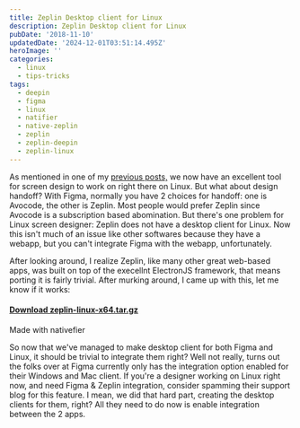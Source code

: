 ```yaml
---
title: Zeplin Desktop client for Linux
description: Zeplin Desktop client for Linux
pubDate: '2018-11-10'
updatedDate: '2024-12-01T03:51:14.495Z'
heroImage: ''
categories:
  - linux
  - tips-tricks
tags:
  - deepin
  - figma
  - linux
  - natifier
  - native-zeplin
  - zeplin
  - zeplin-deepin
  - zeplin-linux
---
```


As mentioned in one of my [previous posts,](https://namvu.net/2018/10/30/installing-figma-client-on-deepin-linux-15-7-desktop/) we now have an excellent tool for screen design to work on right there on Linux. But what about design handoff? With Figma, normally you have 2 choices for handoff: one is Avocode, the other is Zeplin. Most people would prefer Zeplin since Avocode is a subscription based abomination. But there's one problem for Linux screen designer: Zeplin does not have a desktop client for Linux. Now this isn't much of an issue like other softwares because they have a webapp, but you can't integrate Figma with the webapp, unfortunately.

After looking around, I realize Zeplin, like many other great web-based apps, was built on top of the execellnt ElectronJS framework, that means porting it is fairly trivial. After murking around, I came up with this, let me know if it works:

#### [Download zeplin-linux-x64.tar.gz](https://drive.google.com/open?id=1aNEzGFXTPJ8d7UGywEUjsK8XWsa9lw71)

Made with nativefier

So now that we've managed to make desktop client for both Figma and Linux, it should be trivial to integrate them right? Well not really, turns out the folks over at Figma currently only has the integration option enabled for their Windows and Mac client. If you're a designer working on Linux right now, and need Figma & Zeplin integration, consider spamming their support blog for this feature. I mean, we did that hard part, creating the desktop clients for them, right? All they need to do now is enable integration between the 2 apps.
